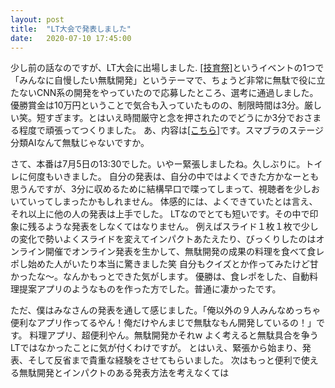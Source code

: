 ```yaml
---
layout: post
title:  "LT大会で発表しました"
date:   2020-07-10 17:45:00 
---
```


少し前の話なのですが、LT大会に出場しました. 
[[技育祭]][geek]というイベントの1つで「みんなに自慢したい無駄開発」というテーマで、ちょうど非常に無駄で役に立たないCNN系の開発をやっていたので応募したところ、選考に通過しました。優勝賞金は10万円ということで気合も入っていたものの、制限時間は3分。厳しい笑。短すぎます。とはいえ時間厳守と念を押されたのでどうにか3分でおさまる程度で頑張ってつくりました。
あ、内容は[[こちら]][suma]です。スマブラのステージ分類AIなんて無駄じゃないですか。

さて、本番は7月5日の13:30でした。いやー緊張しましたね。久しぶりに。トイレに何度もいきました。
自分の発表は、自分の中ではよくできた方かなーとも思うんですが、3分に収めるために結構早口で喋ってしまって、視聴者を少しおいていってしまったかもしれません。
体感的には、よくできていたとは言え、それ以上に他の人の発表は上手でした。
LTなのでとても短いです。その中で印象に残るような発表をしなくてはなりません。
例えばスライド１枚１枚で少しの変化で勢いよくスライドを変えてインパクトあたえたり、びっくりしたのはオンライン開催でオンライン発表を生かして、無駄開発の成果の料理を食べて食レポし始めた人がいたり本当に驚きました笑
自分もクイズとか作ってみたけど甘かったな〜。なんかもっとできた気がします。
優勝は、食レポをした、自動料理提案アプリのようなものを作った方でした。普通に凄かったです。

ただ、僕はみなさんの発表を通して感じました。「俺以外の９人みんなめっちゃ便利なアプリ作ってるやん！俺だけやんまじで無駄なもん開発しているの！」です。
料理アプリ、超便利やん。無駄開発かそれw
よく考えると無駄具合を争うLTではなかったことに気が付くわけですが。
とはいえ、緊張から始まり、発表、そして反省まで貴重な経験をさせてもらいました。
次はもっと便利で使える無駄開発とインパクトのある発表方法を考えなくては


[geek]: https://talent.supporterz.jp/geeksai/2020/
[suma]: https://qiita.com/daikiclimate/items/8d094e4b7cec4e55cade
